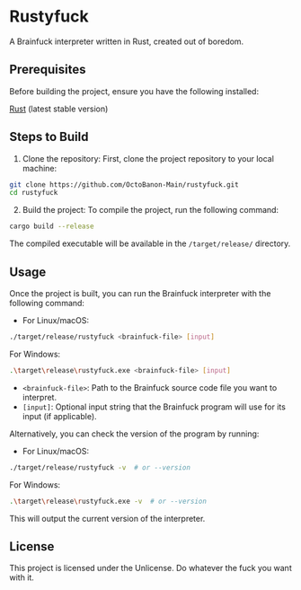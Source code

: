 # Rustyfuck
A Brainfuck interpreter written in Rust, created out of boredom.

## Prerequisites
Before building the project, ensure you have the following installed:

[Rust](https://www.rust-lang.org/tools/install) (latest stable version)

## Steps to Build

1. Clone the repository:
First, clone the project repository to your local machine:
```bash
git clone https://github.com/OctoBanon-Main/rustyfuck.git
cd rustyfuck
```

2. Build the project:
To compile the project, run the following command:
```bash
cargo build --release
```
The compiled executable will be available in the `/target/release/` directory.

## Usage
Once the project is built, you can run the Brainfuck interpreter with the following command:
- For Linux/macOS:
```bash
./target/release/rustyfuck <brainfuck-file> [input]
```
For Windows:
```bash
.\target\release\rustyfuck.exe <brainfuck-file> [input]
```
- `<brainfuck-file>`: Path to the Brainfuck source code file you want to interpret.
- `[input]`: Optional input string that the Brainfuck program will use for its input (if applicable).

Alternatively, you can check the version of the program by running:

- For Linux/macOS:
```bash
./target/release/rustyfuck -v  # or --version
```
For Windows:
```bash
.\target\release\rustyfuck.exe -v  # or --version
```
This will output the current version of the interpreter.

## License
This project is licensed under the Unlicense. Do whatever the fuck you want with it.
